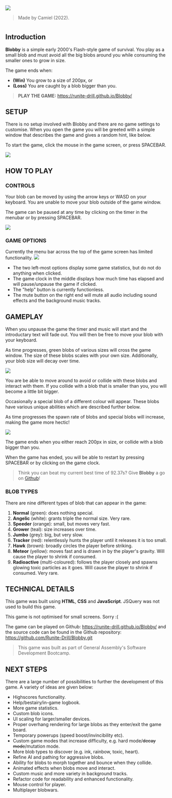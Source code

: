 <img src="assets/screenshots/title.png">

> Made by Camiel (2022).

# 

## Introduction

**Blobby** is a simple early 2000's Flash-style game of survival. You play as a small blob and must avoid all the big blobs around you while consuming the smaller ones to grow in size.

The game ends when:
- **(Win)** You grow to a size of 200px, or 
- **(Loss)** You are caught by a blob bigger than you.

> **PLAY THE GAME:** https://runite-drill.github.io/Blobby/

## SETUP

There is no setup involved with Blobby and there are no game settings to customise. When you open the game you will be greeted with a simple window that describes the game and gives a random hint, like below.

To start the game, click the mouse in the game screen, or press SPACEBAR.

<img src="assets/screenshots/setupScreen.png">

## HOW TO PLAY

### CONTROLS
Your blob can be moved by  using the arrow keys or WASD on your keyboard. You are unable to move your blob outside of the game window.

The game can be paused at any time by clicking on the timer in the menubar or by pressing SPACEBAR.

<img src="assets/screenshots/gamePaused.png">

### GAME OPTIONS
Currently the menu bar across the top of the game screen has limited functionality.
<img src="assets/screenshots/menubar.png">

- The two left-most options display some game statistics, but do not do anything when clicked.
- The game clock in the middle displays how much time has elapsed and will pause/unpause the game if clicked.
- The "help" button is currently functionless.
- The mute button on the right end will mute all audio including sound effects and the background music tracks.


## GAMEPLAY
When you unpause the game the timer and music will start and the introductary text will fade out. You will then be free to move your blob with your keyboard.

As time progresses, green blobs of various sizes will cross the game window. The size of these blobs scales with your own size. Additionally, your blob size will decay over time.

<img src="assets/screenshots/gameplay.png">

You are be able to move around to avoid or collide with these blobs and interact with them. If you collide with a blob that is smaller than you, you will become a little bit bigger.

Occasionally a special blob of a different colour will appear. These blobs have various unique abilities which are described further below.

As time progresses the spawn rate of blobs and special blobs will increase, making the game more hectic!

<img src="assets/screenshots/gameOver.png">

The game ends when you either reach 200px in size, or collide with a blob bigger than you.

When the game has ended, you will be able to restart by pressing SPACEBAR or by clicking on the game clock.

> Think you can beat my current best time of 92.37s? Give **Blobby** a go on [Github](https://runite-drill.github.io/Blobby/)!

### BLOB TYPES
There are nine different types of blob that can appear in the game:

1. **Normal** (green): does nothing special.
2. **Angelic** (white): grants triple the normal size. Very rare.
3. **Speeder** (orange): small, but moves very fast.
4. **Grower** (teal): size increases over time.
5. **Jumbo** (grey): big, but very slow.
6. **Tracker** (red): relentlessly hunts the player until it releases it is too small.
7. **Hawk** (brown): broadly circles the player before striking.
8. **Meteor** (yellow): moves fast and is drawn in by the player's gravity. Will cause the player to shrink if consumed.
9. **Radioactive** (multi-coloured): follows the player closely and spawns glowing toxic particles as it goes. Will cause the player to shrink if consumed. Very rare.

## TECHNICAL DETAILS
This game was built using **HTML**, **CSS** and **JavaScript**. JSQuery was not used to build this game.

This game is not optimised for small screens. Sorry :(

The game can be played on Github: https://runite-drill.github.io/Blobby/
and the source code can be found in the Github repository: https://github.com/Runite-Drill/Blobby.git

> This game was built as part of General Assembly's Software Development Bootcamp.


## NEXT STEPS
There are a large number of possibilities to further the development of this game. A variety of ideas are given below:
- Highscores functionality.
- Help/bestairy/in-game logbook.
- More game statistics.
- Custom blob icons.
- UI scaling for larger/smaller devices.
- Proper overhang rendering for large blobs as they enter/exit the game board.
- Temporary powerups (speed boost/invincibility etc).
- Custom game modes that increase difficulty, e.g. hard mode/~~decay mode~~/mutation mode.
- More blob types to discover (e.g. ink, rainbow, toxic, heart).
- Refine AI and pathing for aggressive blobs.
- Ability for blobs to morph together and bounce when they collide.
- Animated effects when blobs move and interact.
- Custom music and more variety in background tracks.
- Refactor code for readability and enhanced functionality.
- Mouse control for player.
- Multiplayer blobwars.